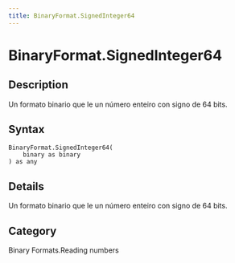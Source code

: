 ```yaml
---
title: BinaryFormat.SignedInteger64
---
```


# BinaryFormat.SignedInteger64


## Description

Un formato binario que le un número enteiro con signo de 64 bits.


## Syntax

```powerquery
BinaryFormat.SignedInteger64(
    binary as binary
) as any
```


## Details

Un formato binario que le un número enteiro con signo de 64 bits.



## Category
Binary Formats.Reading numbers
